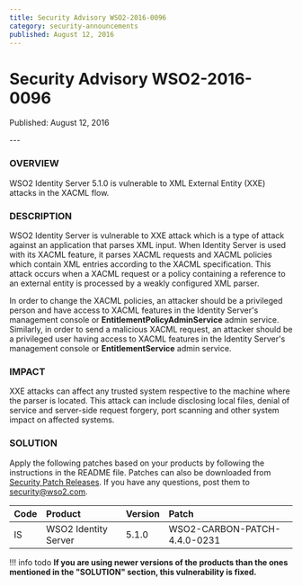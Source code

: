 ```yaml
---
title: Security Advisory WSO2-2016-0096
category: security-announcements
published: August 12, 2016
---
```


# Security Advisory WSO2-2016-0096

<p class="doc-info">Published: August 12, 2016</p>
---

### OVERVIEW
WSO2 Identity Server 5.1.0 is vulnerable to XML External Entity (XXE) attacks in the XACML flow.


### DESCRIPTION
WSO2 Identity Server is vulnerable to XXE attack which is a type of attack against an application that parses XML input. When Identity Server is used with its XACML feature, it parses XACML requests and XACML policies which contain XML entries according to the XACML specification. This attack occurs when a XACML request or a policy containing a reference to an external entity is processed by a weakly configured XML parser.

In order to change the XACML policies, an attacker should be a privileged person and have access to XACML features in the Identity Server's management console or **EntitlementPolicyAdminService** admin service. Similarly, in order to send a malicious XACML request, an attacker should be a privileged user having access to XACML features in the Identity Server's management console or **EntitlementService** admin service.


### IMPACT
XXE attacks can affect any trusted system respective to the machine where the parser is located. This attack can include disclosing local files, denial of service and server-side request forgery, port scanning and other system impact on affected systems.


### SOLUTION
Apply the following patches based on your products by following the instructions in the README file. Patches can also be downloaded from [Security Patch Releases](https://wso2.com/security-patch-releases/). If you have any questions, post them to <security@wso2.com>.


| **Code** | **Product** | **Version** | **Patch** |
| :--- | :------ | :------ | :---- |
| IS | WSO2 Identity Server | 5.1.0 | WSO2-CARBON-PATCH-4.4.0-0231 |


!!! info todo
    **If you are using newer versions of the products than the ones mentioned in the "SOLUTION" section, this vulnerability is fixed.**
